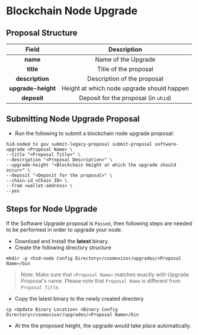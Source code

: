 # Blockchain Node Upgrade

## Proposal Structure

|        Field       |                 Description                |
| :----------------: | :----------------------------------------: |
|      **name**      |             Name of the Upgrade            |
|      **title**     |            Title of the proposal           |
|   **description**  |         Description of the proposal        |
| **upgrade-height** | Height at which node upgrade should happen |
|     **deposit**    |    Deposit for the proposal (in `uhid`)    |

## Submitting Node Upgrade Proposal

* Run the following to submit a blockchain node upgrade proposal:

```
hid-noded tx gov submit-legacy-proposal submit-proposal software-upgrade <Proposal Name> \
--title "<Proposal Title>" \
--description "<Proposal Description>" \
--upgrade-height "<Blockchain Height at which the upgrade should occur>" \
--deposit "<Deposit for the proposal>" \
--chain-id <Chain ID> \
--from <wallet-address> \
--yes
```

## Steps for Node Upgrade

If the Software Upgrade proposal is `Passed`, then following steps are needed to be performed in order to upgrade your node.

* Download and Install the **latest** binary.
* Create the following directory structure

```
mkdir -p <hid-node Config Directory>/cosmovisor/upgrades/<Proposal Name>/bin
```

> Note: Make sure that `<Proposal Name>` matches exactly with Upgrade Proposal's name. Please note that `Proposal Name` is different from `Proposal Title`.

* Copy the latest binary to the newly created directory

```
cp <Update Binary Location> <Binary Config Directory>/cosmovisor/upgrades/<Proposal Name>/bin
```

* At the the proposed height, the upgrade would take place automatically.

